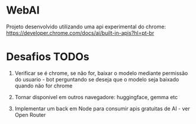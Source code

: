 # WebAI
Projeto desenvolvido utilizando uma api experimental do chrome: https://developer.chrome.com/docs/ai/built-in-apis?hl=pt-br

# Desafios TODOs

1. Verificar se é chrome, se não for, baixar o modelo mediante permissão do usuario - bot perguntando se deseja que o modelo seja baixado quando não for chrome

2. Tornar disponivel em outros navegadore: huggingface, gemma etc

3. Implementar um back em Node para consumir apis gratuitas de AI - ver Open Router
